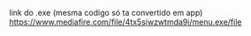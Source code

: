 link do .exe (mesma codigo só ta convertido em app)
https://www.mediafire.com/file/4tx5siwzwtmda9i/menu.exe/file
